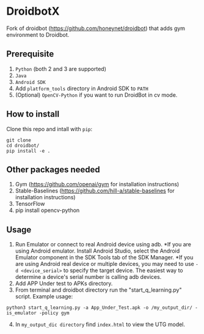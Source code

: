 # DroidbotX
Fork of droidbot (https://github.com/honeynet/droidbot) that adds gym environment to Droidbot.

## Prerequisite
1. `Python` (both 2 and 3 are supported)
2. `Java`
3. `Android SDK`
4. Add `platform_tools` directory in Android SDK to `PATH`
5. (Optional) `OpenCV-Python` if you want to run DroidBot in cv mode.

## How to install
Clone this repo and intall with `pip`:

```shell
git clone
cd droidbot/
pip install -e .
```
## Other packages needed
1. Gym (https://github.com/openai/gym for installation instructions)
2. Stable-Baselines (https://github.com/hill-a/stable-baselines for installation instructions)
3. TensorFlow
4. pip install opencv-python

## Usage
1. Run Emulator or connect to real Android device using adb.
   *If you are using Android emulator. Install Android Studio, select the Android Emulator component in the SDK Tools tab of the SDK Manager.
   *If you are using Android real device or multiple devices, you may need to use `-d <device_serial>` to specify the target device. The easiest way to determine a device's serial number is calling adb devices.
2. Add APP Under test to APKs directory.
3. From terminal and droidbot directory run the "start_q_learning.py" script. Example usage: 

`python3 start_q_learning.py -a App_Under_Test.apk -o /my_output_dir/ -is_emulator -policy gym`

4. In `my_output_dic directory` find `index.html` to view the UTG model.


